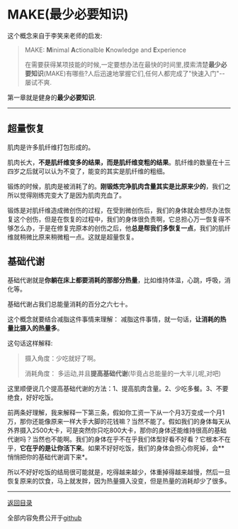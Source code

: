 # MAKE(最少必要知识)

这个概念来自于李笑来老师的启发:
> MAKE: **M**inimal **A**ctionalble **K**nowledge and **E**xperience
>
>在需要获得某项技能的时候,一定要想办法在最快的时间里,摸索清楚**最少必要知识**(MAKE)有哪些?人后迅速地掌握它们,任何人都完成了"快速入门"--屡试不爽.

第一章就是健身的**最少必要知识**.

---
## **超量恢复**

肌肉是许多肌纤维打包形成的。

肌肉长大，**不是肌纤维变多的结果，而是肌纤维变粗的结果**。肌纤维的数量在十三四岁之后就可以认为不变了，能变的其实是肌纤维的粗细。

锻炼的时候，肌肉是被消耗了的。**刚锻炼完净肌肉含量其实是比原来少的**，我们之所以觉得刚练完变大了是因为肌肉充血了。

锻炼是对肌纤维造成微创伤的过程，在受到微创伤后，我们的身体就会想尽办法恢复这个创伤，但是在恢复的过程中，我们的身体很负责啊，它总担心万一恢复得不够怎么办，于是在修复完原本的创伤之后，他**总是帮我们多恢复一点**，我们的肌纤维就稍微比原来稍微粗一点。这就是超量恢复。

## **基础代谢**

基础代谢就是**你躺在床上都要消耗的那部分热量**，比如维持体温，心跳，呼吸，消化等。

基础代谢占我们总能量消耗的百分之六七十。

这个概念就要结合减脂这件事情来理解：
减脂这件事情，就一句话，**让消耗的热量比摄入的热量多**。

这句话这样解释:

>摄入角度：少吃就好了啊。
>
>消耗角度：
多运动,并且**提高基础代谢**(毕竟占总能量的一大半儿呢,对吧)


这里顺便说几个提高基础代谢的方法：1、提高肌肉含量。2、少吃多餐。3、不要绝食，好好吃饭。

前两条好理解，我来解释一下第三条，假如你工资一下从一个月3万变成一个月1万，那你还能像原来一样大手大脚的花钱嘛？当然不能了。假如我们的身体每天从外界摄入2500大卡，可是突然你只吃800大卡，那你的身体还能维持很高的基础代谢吗？当然也不能啊。我们的身体在乎不在乎我们体型好看不好看？它根本不在乎，**它在乎的是让你活下来**。如果不好好吃饭，我们的身体会担心你死掉，会**悄悄把你的基础代谢调下来*。

所以不好好吃饭的结局很可能就是，吃得越来越少，体重掉得越来越慢，然后一旦恢复原来的饮食，马上就发胖，因为热量摄入没变，但是热量的消耗却少了很多。

---

[返回目录](https://caoxucarlos.github.io/)

全部内容免费公开于[github](https://github.com/caoxuCarlos/a-fitness-guide-for-college-students)                                                    



